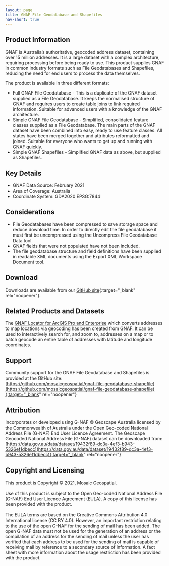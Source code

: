 ```yaml
---
layout: page
title: GNAF File Geodatabase and Shapefiles
nav-short: true
---
```

## Product Information
GNAF is Australia’s authoritative, geocoded address dataset, containing over 15 million addresses. It is a large dataset with a complex architecture, requiring processing before being ready to use. This product supplies GNAF in common industry formats such as File Geodatabases and Shapefiles, reducing the need for end users to process the data themselves.

The product is available in three different formats:
* Full GNAF File Geodatabase - This is a duplicate of the GNAF dataset supplied as a File Geodatabase. It keeps the normalised structure of GNAF and requires users to create table joins to link required information. Suitable for advanced users with a knowledge of the GNAF architecture.
* Simple GNAF File Geodatabase - Simplified, consolidated feature classes supplied as a File Geodatabase. The main parts of the GNAF dataset have been combined into easy, ready to use feature classes. All states have been merged together and attributes reformatted and joined. Suitable for everyone who wants to get up and running with GNAF quickly.
* Simple GNAF Shapefiles - Simplified GNAF data as above, but supplied as Shapefiles.

## Key Details
* GNAF Data Source: February 2021
* Area of Coverage: Australia
* Coordinate System: GDA2020 EPSG:7844

## Considerations
* File Geodatabases have been compressed to save storage space and reduce download time. In order to directly edit the file geodatabase it must first be uncompressed using the Uncompress File Geodatabase Data tool.
* GNAF fields that were not populated have not been included.
* The file geodatabase structure and field definitions have been supplied in readable XML documents using the Export XML Workspace Document tool.

## Download
Downloads are available from our [GitHub site](https://github.com/mosaicgeospatial/gnaf-file-geodatabase-shapefile){:target="_blank" rel="noopener"}.

## Related Products and Datasets
The [GNAF Locator for ArcGIS Pro and Enterprise](gnaf_locator) which converts addresses to map locations via geocoding has been created from GNAF. It can be used to interactively search for, and zoom to, addresses on a map or to batch geocode an entire table of addresses with latitude and longitude coordinates.

## Support
Community support for the GNAF File Geodatabase and Shapefiles is provided at the GitHub site:<br/>
[https://github.com/mosaicgeospatial/gnaf-file-geodatabase-shapefile](https://github.com/mosaicgeospatial/gnaf-file-geodatabase-shapefile){:target="_blank" rel="noopener"}

## Attribution
Incorporates or developed using G-NAF © Geoscape Australia licensed by the Commonwealth of Australia under the Open Geo-coded National Address File (G-NAF) End User Licence Agreement. The Geoscape Geocoded National Address File (G-NAF) dataset can be downloaded from: [https://data.gov.au/data/dataset/19432f89-dc3a-4ef3-b943-5326ef1dbecc](https://data.gov.au/data/dataset/19432f89-dc3a-4ef3-b943-5326ef1dbecc){:target="_blank" rel="noopener"}

## Copyright and Licensing
This product is Copyright © 2021, Mosaic Geospatial.<br/>
<br/>
Use of this product is subject to the Open Geo-coded National Address File (G-NAF) End User Licence Agreement (EULA). A copy of this license has been provided with the product.<br/>
<br/>
The EULA terms are based on the Creative Commons Attribution 4.0 International license (CC BY 4.0). However, an important restriction relating to the use of the open G-NAF for the sending of mail has been added. The open G-NAF data must not be used for the generation of an address or the compilation of an address for the sending of mail unless the user has verified that each address to be used for the sending of mail is capable of receiving mail by reference to a secondary source of information. A fact sheet with more information about the usage restriction has been provided with the product.
